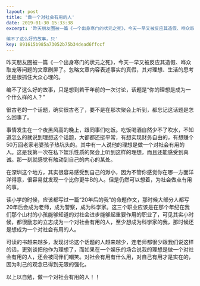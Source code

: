```yaml
---  
layout: post  
title: '做一个对社会有用的人'  
date: 2019-01-30 15:33:38  
excerpt: '昨天朋友圈被一篇《一个出身寒门的状元之死》，今天一早又被反应其造假、哗众取宠等问题的文章刷屏了。忽略文章内容表述事实的真假，其对理想、生活的思考还是很抓住大众心理的。  

编不了这么好的故事，只'  
key: 891615b985a73052b75b34dead6ffccf  
---  
```


昨天朋友圈被一篇《一个出身寒门的状元之死》，今天一早又被反应其造假、哗众取宠等问题的文章刷屏了。忽略文章内容表述事实的真假，其对理想、生活的思考还是很抓住大众心理的。  

编不了这么好的故事，只是想到若干年前的一次讨论，话题是“你的理想是成为一个什么样的人？”  

很古老的一个话题，确实很古老了，要不是在那次聚会上听到，都忘记这话题是怎么回事了。  

事情发生在一个夜黑风高的晚上，跟同事们吃饭。吃饭喝酒自然少不了吹水，不知道怎么的就说到理想这个话题，大都都还挺平常，有想实现财务自由的，有想赚个50万回老家老婆孩子热坑头的。其中有一人说他的理想是做一个对社会有用的人。这是我第一次在私下娱乐性质的聚会上听到这样的理想，而且还能感受到真诚。那一刻就感觉有触动到自己的内心的某处。  

在深圳这个地方，其实很容易感受到自己的渺小，因为不管你感觉你在哪一方面洋洋得意，很容易就发现一个比你更牛B的人。但是仍然可以想着，为社会做点有用的事。  

读小学的时候，应该都写过一篇“20年后的我”的命题作文，那时候大部分人都写20年后会成为老师，成为警察，成为科学家。这三个职业应该是在那个年纪在我们那个山村的小孩能够知道的对社会进步能够起重要作用的职业了，可见其实小时候，都很励志的立志成为一个对社会有用的人，至少想成为科学家的我，那时候还是想成为一个对社会有用的人。  

可读的书越来越多，发现讨论这个话题的人越来越少，连老师都很少跟我们说这样的话，更别谈把他作为理想了，而如果在一个娱乐的场合说我的理想是做一个对社会有用的人，还会被同伴们嘲笑。对社会有用有什么用，对自己有用才是实在的，因为利己的观念已得到无限的强化。  

以上以自勉，做一个对社会有用的人！！